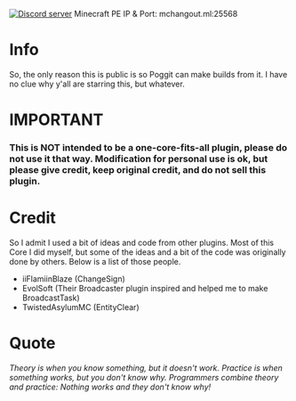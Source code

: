 <a href="https://discord.gg/kMCYT7vda7"><img src="https://discordapp.com/api/guilds/804468935646642227/embed.png" alt="Discord server"/></a> Minecraft PE IP & Port: mchangout.ml:25568

# Info
So, the only reason this is public is so Poggit can make builds from it. I have no clue why y'all are starring this, but whatever.

# IMPORTANT
### This is NOT intended to be a one-core-fits-all plugin, please do not use it that way. Modification for personal use is ok, but please give credit, keep original credit, and do not sell this plugin.


# Credit
So I admit I used a bit of ideas and code from other plugins. Most of this Core I did myself, but some of the ideas and a bit of the code was originally done by others. Below is a list of those people.
- iiFlamiinBlaze (ChangeSign)
- EvolSoft (Their Broadcaster plugin inspired and helped me to make BroadcastTask)
- TwistedAsylumMC (EntityClear)

# Quote
*Theory is when you know something, but it doesn't work. Practice is when something works, but you don't know why. Programmers combine theory and practice: Nothing works and they don't know why!*
